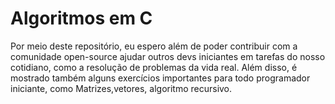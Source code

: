 # Algoritmos em C
Por meio deste repositório, eu espero além de poder contribuir com a comunidade open-source ajudar outros devs iniciantes em tarefas do nosso cotidiano, como a resolução de problemas da vida real. Além disso, é mostrado também alguns exercícios importantes para todo programador iniciante, como Matrizes,vetores, algoritmo recursivo.
